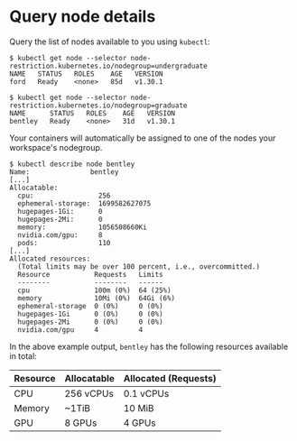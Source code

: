 # Query node details

Query the list of nodes available to you using `kubectl`:

```console
$ kubectl get node --selector node-restriction.kubernetes.io/nodegroup=undergraduate
NAME   STATUS   ROLES    AGE   VERSION
ford   Ready    <none>   85d   v1.30.1

$ kubectl get node --selector node-restriction.kubernetes.io/nodegroup=graduate
NAME      STATUS   ROLES    AGE   VERSION
bentley   Ready    <none>   31d   v1.30.1
```

Your containers will automatically be assigned to one of the nodes your
workspace's nodegroup.

```console
$ kubectl describe node bentley
Name:               bentley
[...]
Allocatable:
  cpu:                256
  ephemeral-storage:  1699582627075
  hugepages-1Gi:      0
  hugepages-2Mi:      0
  memory:             1056508660Ki
  nvidia.com/gpu:     8
  pods:               110
[...]
Allocated resources:
  (Total limits may be over 100 percent, i.e., overcommitted.)
  Resource           Requests   Limits
  --------           --------   ------
  cpu                100m (0%)  64 (25%)
  memory             10Mi (0%)  64Gi (6%)
  ephemeral-storage  0 (0%)     0 (0%)
  hugepages-1Gi      0 (0%)     0 (0%)
  hugepages-2Mi      0 (0%)     0 (0%)
  nvidia.com/gpu     4          4
```

In the above example output, `bentley` has the following resources available in
total:

| Resource | Allocatable | Allocated (Requests) |
| -------- | ----------- | --------- |
| CPU      | 256 vCPUs   | 0.1 vCPUs |
| Memory   | ~1TiB       | 10 MiB    |
| GPU      | 8 GPUs      | 4 GPUs    |
